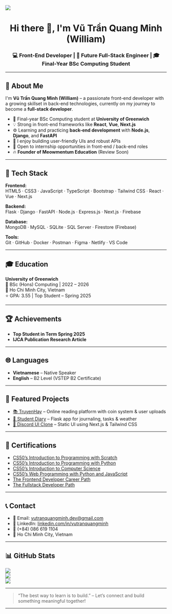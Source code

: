![](https://github.com/Yasmixe/Yasmixe/blob/main/210012254-234538ff-d198-48aa-8964-37e6fd45d227.gif)
<h1 align="center">Hi there 👋, I'm Vũ Trần Quang Minh (William)</h1>
<h3 align="center">💻 Front-End Developer | 🚀 Future Full-Stack Engineer | 🎓 Final-Year BSc Computing Student</h3>

---

## 💫 About Me

I'm **Vũ Trần Quang Minh (William)** – a passionate front-end developer with a growing skillset in back-end technologies, currently on my journey to become a **full-stack developer**.

- 🌱 Final-year BSc Computing student at **University of Greenwich**
- 💡 Strong in front-end frameworks like **React**, **Vue**, **Next.js**
- ⚙️ Learning and practicing **back-end development** with **Node.js**, **Django**, and **FastAPI**
- 💬 I enjoy building user-friendly UIs and robust APIs
- 🤝 Open to internship opportunities in front-end / back-end roles
- 🔥 **Founder of Meowmentum Education** (Review Soon)

---

## 🧠 Tech Stack

**Frontend:**  
HTML5 · CSS3 · JavaScript · TypeScript · Bootstrap · Tailwind CSS · React · Vue · Next.js

**Backend:**  
Flask · Django · FastAPI · Node.js · Express.js · Next.js · Firebase

**Database:**  
MongoDB · MySQL · SQLite · SQL Server · Firestore (Firebase)

**Tools:**  
Git · GitHub · Docker · Postman · Figma · Netlify · VS Code

---

## 🎓 Education

**University of Greenwich**  
📘 BSc (Hons) Computing | 2022 – 2026  
📍 Ho Chi Minh City, Vietnam  
⭐ GPA: 3.55 | Top Student – Spring 2025

---

## 🏆 Achievements

- **Top Student in Term Spring 2025**  
- **IJCA Publication Research Article**

---

## 🌐 Languages

- **Vietnamese** – Native Speaker  
- **English** – B2 Level (VSTEP B2 Certificate)

---

## 🚀 Featured Projects

- [📚 TruyenHay](https://truyenhaynhe.com) – Online reading platform with coin system & user uploads  
- [📓 Student Diary](https://github.com/vutranquangminh/student-diary) – Flask app for journaling, tasks & weather  
- [💬 Discord UI Clone](https://github.com/vutranquangminh/discord-ui-clone) – Static UI using Next.js & Tailwind CSS

---

## 🏅 Certifications

- [CS50’s Introduction to Programming with Scratch](https://github.com/vutranquangminh/certificates)  
- [CS50’s Introduction to Programming with Python](https://github.com/vutranquangminh/certificates)  
- [CS50’s Introduction to Computer Science](https://github.com/vutranquangminh/certificates)  
- [CS50’s Web Programming with Python and JavaScript](https://github.com/vutranquangminh/certificates)  
- [The Frontend Developer Career Path](https://github.com/vutranquangminh/certificates)
- [The Fullstack Developer Path](https://github.com/vutranquangminh/certificates)

---

## 📞 Contact

- 📧 Email: [vutranquangminh.dev@gmail.com](mailto:vutranquangminh.dev@gmail.com)  
- 💼 LinkedIn: [linkedin.com/in/vutranquangminh](https://linkedin.com/in/vutranquangminh)  
- 📱 (+84) 086 619 1104  
- 📍 Ho Chi Minh City, Vietnam

---

## 📊 GitHub Stats

![](https://github-readme-stats.vercel.app/api?username=vutranquangminh&theme=dark&hide_border=false&include_all_commits=false&count_private=false)<br/>
![](https://nirzak-streak-stats.vercel.app/?user=vutranquangminh&theme=dark&hide_border=false)<br/>
![](https://github-readme-stats.vercel.app/api/top-langs/?username=vutranquangminh&theme=dark&hide_border=false&include_all_commits=false&count_private=false&layout=compact)

---

> “The best way to learn is to build.” – Let’s connect and build something meaningful together!

---
